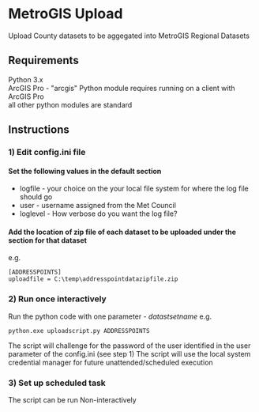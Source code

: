 # MetroGIS Upload
Upload County datasets to be aggegated into MetroGIS Regional Datasets

## Requirements
Python 3.x\
ArcGIS Pro - "arcgis" Python module requires running on a client with ArcGIS Pro\
all other python modules are standard

## Instructions
### 1) Edit config.ini file
#### Set the following values in the default section
* logfile - your choice on the your local file system for where the log file should go
* user - username assigned from the Met Council
* loglevel - How verbose do you want the log file?

#### Add the location of zip file of each dataset to be uploaded under the section for that dataset
e.g.
~~~
[ADDRESSPOINTS]
uploadfile = C:\temp\addresspointdatazipfile.zip
~~~
### 2) Run once interactively
Run the python code with one parameter - *datastsetname*
e.g.
~~~
python.exe uploadscript.py ADDRESSPOINTS
~~~

The script will challenge for the password of the user identified in the user parameter of the config.ini (see step 1)
The script will use the local system credential manager for future unattended/scheduled execution

### 3) Set up scheduled task
The script can be run Non-interactively
